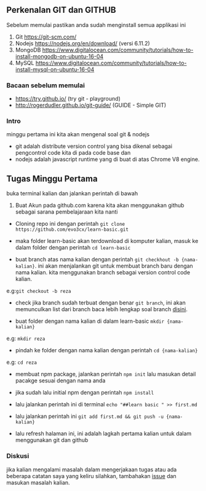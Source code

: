 ## Perkenalan GIT dan GITHUB

Sebelum memulai pastikan anda sudah menginstall semua applikasi ini

1. Git  https://git-scm.com/
2. Nodejs https://nodejs.org/en/download/ (versi 6.11.2)
3. MongoDB https://www.digitalocean.com/community/tutorials/how-to-install-mongodb-on-ubuntu-16-04
4. MySQL https://www.digitalocean.com/community/tutorials/how-to-install-mysql-on-ubuntu-16-04


### Bacaan sebelum memulai
- https://try.github.io/ (try git - playground)
- http://rogerdudler.github.io/git-guide/ (GUIDE - Simple GIT)


### Intro

minggu pertama ini kita akan mengenal soal git & nodejs

- git adalah distribute version control yang bisa dikenal sebagai pengcontrol code kita di pada code base dan
- nodejs adalah javascript runtime yang di buat di atas Chrome V8 engine.  

## Tugas Minggu Pertama

buka terminal kalian dan jalankan perintah di bawah

1. Buat Akun pada github.com karena kita akan menggunakan github sebagai sarana pembelajaraan kita nanti

- Cloning repo ini dengan perintah `git clone https://github.com/evo3cx/learn-basic.git`

- maka folder learn-basic akan terdownload di komputer kalian, masuk ke dalam folder dengan perintah `cd learn-basic`

- buat branch atas nama kalian dengan perintah `git checkhout -b {nama-kalian}`. ini akan menjalankan git untuk membuat branch baru dengan nama kalian. kita menggunakan branch sebagai version control code kalian.

e.g:``` git checkout -b reza ```

- check jika branch sudah terbuat dengan benar `git branch`, ini akan memunculkan list dari branch
  baca lebih lengkap soal branch [disini](https://git-scm.com/book/en/v1/Git-Branching-What-a-Branch-Is).

- buat folder dengan nama kalian di dalam learn-basic `mkdir {nama-kalian}`

e.g: ``` mkdir reza ```

- pindah ke folder dengan nama kalian dengan perintah `cd {nama-kalian}`

e.g: ``` cd reza ```

- membuat npm package, jalankan perintah `npm init` lalu masukan detail pacakge sesuai dengan nama anda

- jika sudah lalu initial npm dengan perintah `npm install`

- lalu jalankan perintah ini di terminal `echo "##learn basic " >> first.md`

- lalu jalankan perintah ini
    `git add first.md &&
    git push -u {nama-kalian}`

-  lalu refresh halaman ini, ini adalah lagkah pertama kalian untuk dalam menggunakan git dan github


### Diskusi

jika kalian mengalami masalah dalam mengerjakaan tugas atau ada beberapa catatan saya yang keliru silahkan, tambahakan [issue](https://github.com/evo3cx/learn-basic/issues) dan masukan masalah kalian.
